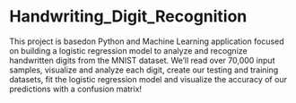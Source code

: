 # Handwriting_Digit_Recognition

This project is basedon Python and Machine Learning application focused on building a logistic regression model to analyze and recognize handwritten digits from the MNIST dataset. We’ll read over 70,000 input samples, visualize and analyze each digit, create our testing and training datasets, fit the logistic regression model and visualize the accuracy of our predictions with a confusion matrix!
